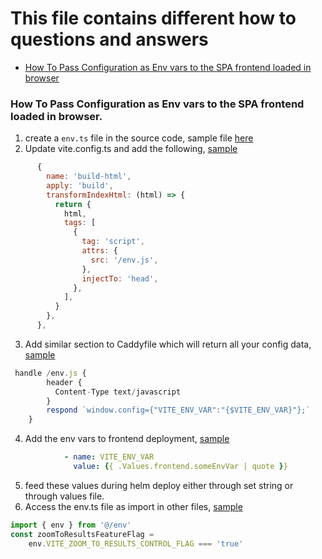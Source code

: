 # This file contains different how to questions and answers
- [How To Pass Configuration as Env vars to the SPA frontend loaded in browser](#how-to-pass-configuration-as-env-vars-to-the-spa-frontend-loaded-in-browser)

### How To Pass Configuration as Env vars to the SPA frontend loaded in browser.
1. create a `env.ts` file in the source code, sample file [here](https://github.com/bcgov/nr-epd-organics-info/blob/main/frontend/src/env.ts)
2. Update vite.config.ts and add the following, [sample](https://github.com/bcgov/nr-epd-organics-info/blob/main/frontend/vite.config.ts#L18-L35)
```javascript
      {
        name: 'build-html',
        apply: 'build',
        transformIndexHtml: (html) => {
          return {
            html,
            tags: [
              {
                tag: 'script',
                attrs: {
                  src: '/env.js',
                },
                injectTo: 'head',
              },
            ],
          }
        },
      },
``` 
3. Add similar section to Caddyfile which will return all your config data, [sample](https://github.com/bcgov/nr-epd-organics-info/blob/main/frontend/Caddyfile#L17C4-L22C6)
```javascript
 handle /env.js {
        header {
          Content-Type text/javascript
        }
        respond `window.config={"VITE_ENV_VAR":"{$VITE_ENV_VAR}"};`
    }
```
4. Add the env vars to frontend deployment, [sample](https://github.com/bcgov/nr-epd-organics-info/blob/main/charts/nr-epd-organics-info/templates/frontend/templates/deployment.yaml#L38-L56)
```yaml
            - name: VITE_ENV_VAR
              value: {{ .Values.frontend.someEnvVar | quote }}
```
5. feed these values during helm deploy either through set string or through values file.
6. Access the env.ts file as import in other files, [sample](https://github.com/bcgov/nr-epd-organics-info/blob/main/frontend/src/pages/map/layers/ZoomToResultsControl.tsx)
```javascript
import { env } from '@/env'
const zoomToResultsFeatureFlag =
    env.VITE_ZOOM_TO_RESULTS_CONTROL_FLAG === 'true'
```